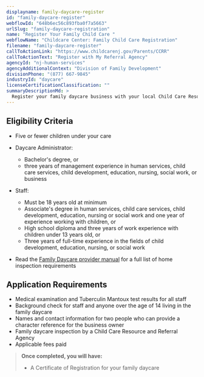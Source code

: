 ```yaml
---
displayname: family-daycare-register
id: "family-daycare-register"
webflowId: "648b6ec56c893fba0f7a5663"
urlSlug: "family-daycare-registration"
name: "Register Your Family Child Care "
webflowName: "Childcare Center: Family Child Care Registration"
filename: "family-daycare-register"
callToActionLink: "https://www.childcarenj.gov/Parents/CCRR"
callToActionText: "Register with My Referral Agency"
agencyId: "nj-human-services"
agencyAdditionalContext: "Division of Family Development"
divisionPhone: "(877) 667-9845"
industryId: "daycare"
licenseCertificationClassification: ""
summaryDescriptionMd: >
  Register your family daycare business with your local Child Care Resource and Referral Agency to ensure you’re in compliance with state rules and regulations and gain more credibility for your business.
---
```


## Eligibility Criteria

- Five or fewer children under your care
- Daycare Administrator:

  - Bachelor's degree, or
  - three years of management experience in human services, child care services, child development, education, nursing, social work, or business

- Staff:

  - Must be 18 years old at minimum
  - Associate's degree in human services, child care services, child development, education, nursing or social work and one year of experience working with children, or
  - High school diploma and three years of work experience with children under 13 years old, or
  - Three years of full-time experience in the fields of child development, education, nursing, or social work

- Read the [Family Daycare provider manual](https://www.nj.gov/dcf/providers/licensing/laws/FCCmanual.pdf) for a full list of home inspection requirements

## Application Requirements

- Medical examination and Tuberculin Mantoux test results for all staff
- Background check for staff and anyone over the age of 14 living in the family daycare
- Names and contact information for two people who can provide a character reference for the business owner
- Family daycare inspection by a Child Care Resource and Referral Agency
- Applicable fees paid

> **Once completed, you will have:**
>
> - A Certificate of Registration for your family daycare
